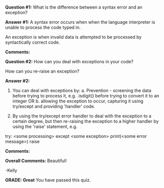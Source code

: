 ﻿**Question #1:**
What is the difference between a syntax error and an exception?

**Answer #1:**
A syntax error occurs when when the language interpreter is unable to process the code typed in.

An exception is when invalid data is attempted to be processed by syntactically correct code.

**Comments:**

**Question #2:**
How can you deal with exceptions in your code?

How can you re-raise an exception?

**Answer #2:**
1. You can deal with exceptions by:
a. Prevention - screening the data before trying to process it, e.g.
.isdigit() before trying to convert it to an integer OR
b. allowing the exception to occur, capturing it using try/except and providing 'handler' code.

2. By using the try/except error handler to deal with the exception to a certain degree, but then re-raising the exception to a higher handler by using the 'raise' statement, e.g.

try:
    &lt;some processing&gt;
except &lt;some exception&gt;
    print(&lt;some error message&gt;)
    raise

**Comments:**

**Overall Comments:**
 Beautiful!

-Kelly

**GRADE: Great**
 You have passed this quiz.
